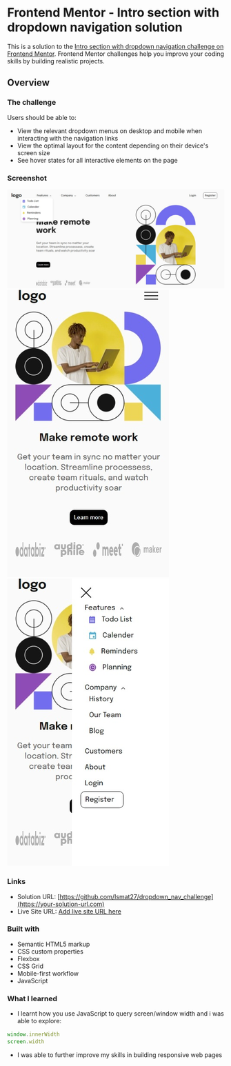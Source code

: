 # Frontend Mentor - Intro section with dropdown navigation solution

This is a solution to the [Intro section with dropdown navigation challenge on Frontend Mentor](https://www.frontendmentor.io/challenges/intro-section-with-dropdown-navigation-ryaPetHE5). Frontend Mentor challenges help you improve your coding skills by building realistic projects. 

## Overview

### The challenge

Users should be able to:

- View the relevant dropdown menus on desktop and mobile when interacting with the navigation links
- View the optimal layout for the content depending on their device's screen size
- See hover states for all interactive elements on the page

### Screenshot

![](./project_images/deskview.jpeg)
![](./project_images/mobile_view1.jpeg)
![](./project_images/mobile_view.jpeg)

### Links

- Solution URL: [https://github.com/Ismat27/dropdown_nav_challenge](https://your-solution-url.com)
- Live Site URL: [Add live site URL here](https://your-live-site-url.com)

### Built with

- Semantic HTML5 markup
- CSS custom properties
- Flexbox
- CSS Grid
- Mobile-first workflow
- JavaScript

### What I learned
- I learnt how you use JavaScript to query screen/window width and i was able to explore:
```js 
window.innerWidth
screen.width 
```
- I was able to further improve my skills in building responsive web pages



